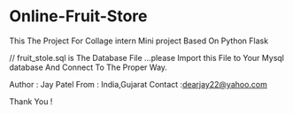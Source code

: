 # Online-Fruit-Store
This The Project For Collage intern Mini project Based On Python Flask

// fruit_stole.sql is The Database File ...please Import this File to Your Mysql database And Connect To The Proper Way.

Author : Jay Patel
From : India,Gujarat
Contact :dearjay22@yahoo.com

Thank You !
       
